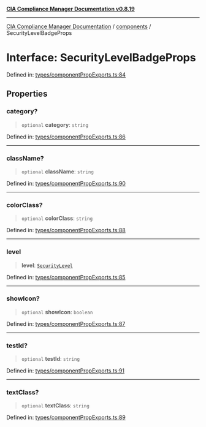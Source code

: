 [**CIA Compliance Manager Documentation v0.8.19**](../../README.md)

***

[CIA Compliance Manager Documentation](../../modules.md) / [components](../README.md) / SecurityLevelBadgeProps

# Interface: SecurityLevelBadgeProps

Defined in: [types/componentPropExports.ts:84](https://github.com/Hack23/cia-compliance-manager/blob/8a17389ebf0d2a027875b835eec814811b99abcc/src/types/componentPropExports.ts#L84)

## Properties

### category?

> `optional` **category**: `string`

Defined in: [types/componentPropExports.ts:86](https://github.com/Hack23/cia-compliance-manager/blob/8a17389ebf0d2a027875b835eec814811b99abcc/src/types/componentPropExports.ts#L86)

***

### className?

> `optional` **className**: `string`

Defined in: [types/componentPropExports.ts:90](https://github.com/Hack23/cia-compliance-manager/blob/8a17389ebf0d2a027875b835eec814811b99abcc/src/types/componentPropExports.ts#L90)

***

### colorClass?

> `optional` **colorClass**: `string`

Defined in: [types/componentPropExports.ts:88](https://github.com/Hack23/cia-compliance-manager/blob/8a17389ebf0d2a027875b835eec814811b99abcc/src/types/componentPropExports.ts#L88)

***

### level

> **level**: [`SecurityLevel`](../../types/cia/type-aliases/SecurityLevel.md)

Defined in: [types/componentPropExports.ts:85](https://github.com/Hack23/cia-compliance-manager/blob/8a17389ebf0d2a027875b835eec814811b99abcc/src/types/componentPropExports.ts#L85)

***

### showIcon?

> `optional` **showIcon**: `boolean`

Defined in: [types/componentPropExports.ts:87](https://github.com/Hack23/cia-compliance-manager/blob/8a17389ebf0d2a027875b835eec814811b99abcc/src/types/componentPropExports.ts#L87)

***

### testId?

> `optional` **testId**: `string`

Defined in: [types/componentPropExports.ts:91](https://github.com/Hack23/cia-compliance-manager/blob/8a17389ebf0d2a027875b835eec814811b99abcc/src/types/componentPropExports.ts#L91)

***

### textClass?

> `optional` **textClass**: `string`

Defined in: [types/componentPropExports.ts:89](https://github.com/Hack23/cia-compliance-manager/blob/8a17389ebf0d2a027875b835eec814811b99abcc/src/types/componentPropExports.ts#L89)
